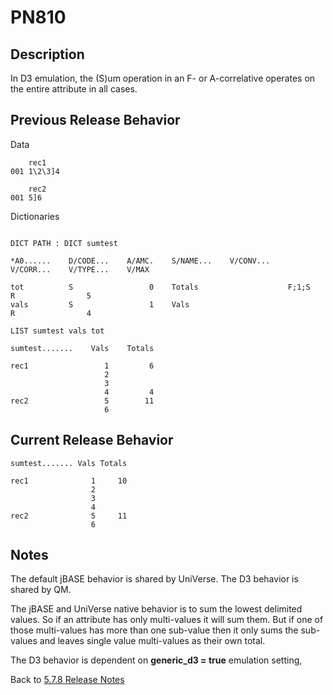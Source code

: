 # PN810

<PageHeader />

## Description

In D3 emulation, the (S)um operation in an F- or A-correlative operates on the entire attribute in all cases.

## Previous Release Behavior

Data
```
    rec1
001 1\2\3]4

    rec2
001 5]6

```
Dictionaries
```

DICT PATH : DICT sumtest

*A0......    D/CODE...    A/AMC.    S/NAME...    V/CONV...    V/CORR...    V/TYPE...    V/MAX

tot          S                 0    Totals                    F;1;S        R                5
vals         S                 1    Vals                                   R                4
```

```
LIST sumtest vals tot

sumtest.......    Vals    Totals

rec1                 1         6
                     2
                     3
                     4         4
rec2                 5        11
                     6
```

## Current Release Behavior

```
sumtest....... Vals Totals

rec1              1     10
                  2
                  3
                  4
rec2              5     11
                  6
```

## Notes

The default jBASE behavior is shared by UniVerse. The D3 behavior is shared by QM.  

The jBASE and UniVerse native behavior is to sum the lowest delimited values. So if an attribute has only multi-values it will sum them. But if one of those multi-values has more than one sub-value then it only sums the sub-values and leaves single value multi-values as their own total.

The D3 behavior is dependent on **generic_d3 = true** emulation setting,

Back to [5.7.8 Release Notes](./../README.md)
  
<PageFooter />
